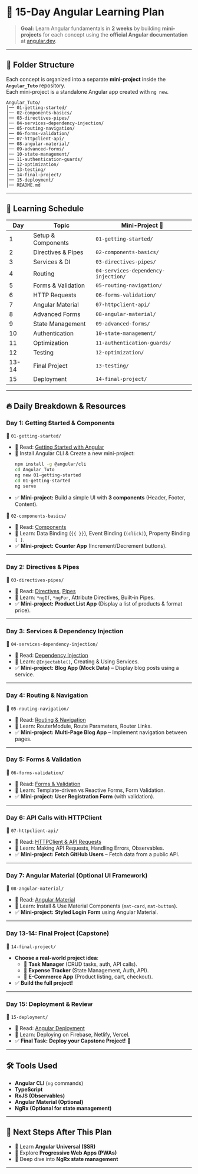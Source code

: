 # 🚀 15-Day Angular Learning Plan  

> **Goal:** Learn Angular fundamentals in **2 weeks** by building **mini-projects** for each concept using the **official Angular documentation** at [angular.dev](https://angular.dev).

---

## 📌 **Folder Structure**  
Each concept is organized into a separate **mini-project** inside the **`Angular_Tuto`** repository.  
Each mini-project is a standalone Angular app created with `ng new`.  

```
Angular_Tuto/
│── 01-getting-started/
│── 02-components-basics/
│── 03-directives-pipes/
│── 04-services-dependency-injection/
│── 05-routing-navigation/
│── 06-forms-validation/
│── 07-httpclient-api/
│── 08-angular-material/
│── 09-advanced-forms/
│── 10-state-management/
│── 11-authentication-guards/
│── 12-optimization/
│── 13-testing/
│── 14-final-project/
│── 15-deployment/
│── README.md
```

---

## 📅 **Learning Schedule**  

| Day | Topic | Mini-Project 📂 |
|----|--------|---------------|
| 1 | Setup & Components | `01-getting-started/` |
| 2 | Directives & Pipes | `02-components-basics/` |
| 3 | Services & DI | `03-directives-pipes/` |
| 4 | Routing | `04-services-dependency-injection/` |
| 5 | Forms & Validation | `05-routing-navigation/` |
| 6 | HTTP Requests | `06-forms-validation/` |
| 7 | Angular Material | `07-httpclient-api/` |
| 8 | Advanced Forms | `08-angular-material/` |
| 9 | State Management | `09-advanced-forms/` |
| 10 | Authentication | `10-state-management/` |
| 11 | Optimization | `11-authentication-guards/` |
| 12 | Testing | `12-optimization/` |
| 13-14 | Final Project | `13-testing/` |
| 15 | Deployment | `14-final-project/` |

---

## 🔥 **Daily Breakdown & Resources**  

### **Day 1: Getting Started & Components**  
📂 `01-getting-started/`  
- 📖 Read: [Getting Started with Angular](https://angular.dev/start)  
- 🔧 Install Angular CLI & Create a new mini-project:  
  ```bash
  npm install -g @angular/cli
  cd Angular_Tuto
  ng new 01-getting-started
  cd 01-getting-started
  ng serve
  ```
- ✅ **Mini-project:** Build a simple UI with **3 components** (Header, Footer, Content).  

📂 `02-components-basics/`  
- 📖 Read: [Components](https://angular.dev/guide/components)  
- 🔧 Learn: Data Binding (`{{ }}`), Event Binding (`(click)`), Property Binding `[ ]`.  
- ✅ **Mini-project:** **Counter App** (Increment/Decrement buttons).  

---

### **Day 2: Directives & Pipes**  
📂 `03-directives-pipes/`  
- 📖 Read: [Directives](https://angular.dev/guide/directives), [Pipes](https://angular.dev/guide/pipes)  
- 🔧 Learn: `*ngIf`, `*ngFor`, Attribute Directives, Built-in Pipes.  
- ✅ **Mini-project:** **Product List App** (Display a list of products & format price).  

---

### **Day 3: Services & Dependency Injection**  
📂 `04-services-dependency-injection/`  
- 📖 Read: [Dependency Injection](https://angular.dev/guide/dependency-injection)  
- 🔧 Learn: `@Injectable()`, Creating & Using Services.  
- ✅ **Mini-project:** **Blog App (Mock Data)** – Display blog posts using a service.  

---

### **Day 4: Routing & Navigation**  
📂 `05-routing-navigation/`  
- 📖 Read: [Routing & Navigation](https://angular.dev/guide/router)  
- 🔧 Learn: RouterModule, Route Parameters, Router Links.  
- ✅ **Mini-project:** **Multi-Page Blog App** – Implement navigation between pages.  

---

### **Day 5: Forms & Validation**  
📂 `06-forms-validation/`  
- 📖 Read: [Forms & Validation](https://angular.dev/guide/forms)  
- 🔧 Learn: Template-driven vs Reactive Forms, Form Validation.  
- ✅ **Mini-project:** **User Registration Form** (with validation).  

---

### **Day 6: API Calls with HTTPClient**  
📂 `07-httpclient-api/`  
- 📖 Read: [HTTPClient & API Requests](https://angular.dev/guide/http)  
- 🔧 Learn: Making API Requests, Handling Errors, Observables.  
- ✅ **Mini-project:** **Fetch GitHub Users** – Fetch data from a public API.  

---

### **Day 7: Angular Material (Optional UI Framework)**  
📂 `08-angular-material/`  
- 📖 Read: [Angular Material](https://material.angular.io/)  
- 🔧 Learn: Install & Use Material Components (`mat-card`, `mat-button`).  
- ✅ **Mini-project:** **Styled Login Form** using Angular Material.  

---

### **Day 13-14: Final Project (Capstone)**  
📂 `14-final-project/`  
- **Choose a real-world project idea**:  
  - 📌 **Task Manager** (CRUD tasks, auth, API calls).  
  - 📌 **Expense Tracker** (State Management, Auth, API).  
  - 📌 **E-Commerce App** (Product listing, cart, checkout).  
- ✅ **Build the full project!**  

---

### **Day 15: Deployment & Review**  
📂 `15-deployment/`  
- 📖 Read: [Angular Deployment](https://angular.dev/guide/deployment)  
- 🔧 Learn: Deploying on Firebase, Netlify, Vercel.  
- ✅ **Final Task:** **Deploy your Capstone Project!** 🚀  

---

## 🛠 **Tools Used**  
- **Angular CLI** (`ng` commands)  
- **TypeScript**  
- **RxJS (Observables)**  
- **Angular Material (Optional)**  
- **NgRx (Optional for state management)**  

---

## 🎯 **Next Steps After This Plan**  
- 🔹 Learn **Angular Universal (SSR)**  
- 🔹 Explore **Progressive Web Apps (PWAs)**  
- 🔹 Deep dive into **NgRx state management**  

---
